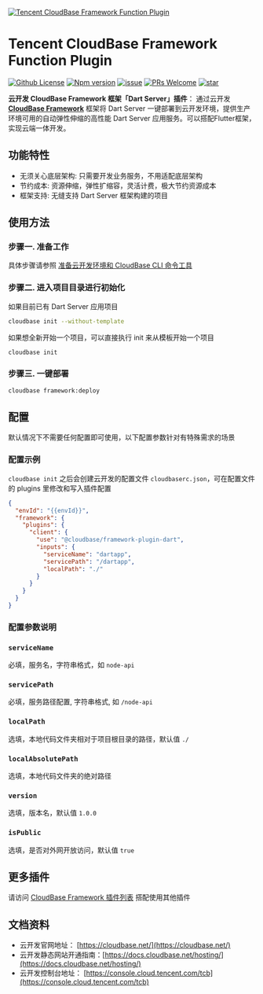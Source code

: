 <a href="https://github.com/TencentCloudBase/cloudbase-framework/tree/master/packages/framework-plugin-function">![Tencent CloudBase Framework Function Plugin](https://main.qcloudimg.com/raw/fabde81e6232f0eccf4914721ee2a55c.jpg)</a>

# Tencent CloudBase Framework Function Plugin

[![Github License](https://img.shields.io/github/license/TencentCloudBase/cloudbase-framework)](LICENSE)
[![Npm version](https://img.shields.io/npm/v/@cloudbase/framework-plugin-function)](https://www.npmjs.com/package/@cloudbase/framework-plugin-function)
[![issue](https://img.shields.io/github/issues/TencentCloudBase/cloudbase-framework)](https://github.com/TencentCloudBase/cloudbase-framework/issues)
[![PRs Welcome](https://img.shields.io/badge/PRs-welcome-brightgreen.svg)](https://github.com/TencentCloudBase/cloudbase-framework/pulls)
[![star](https://img.shields.io/github/stars/TencentCloudBase/cloudbase-framework?style=social)](https://github.com/TencentCloudBase/cloudbase-framework)

**云开发 CloudBase Framework 框架「Dart Server」插件**： 通过云开发 **[CloudBase Framework](https://github.com/TencentCloudBase/cloudbase-framework)** 框架将 Dart Server 一键部署到云开发环境，提供生产环境可用的自动弹性伸缩的高性能 Dart Server 应用服务。可以搭配Flutter框架，实现云端一体开发。

## 功能特性

- 无须关心底层架构: 只需要开发业务服务，不用适配底层架构
- 节约成本: 资源伸缩，弹性扩缩容，灵活计费，极大节约资源成本
- 框架支持: 无缝支持 Dart Server 框架构建的项目

## 使用方法

### 步骤一. 准备工作

具体步骤请参照 [准备云开发环境和 CloudBase CLI 命令工具](../../CLI_GUIDE.md)

### 步骤二. 进入项目目录进行初始化

如果目前已有 Dart Server 应用项目

```bash
cloudbase init --without-template
```

如果想全新开始一个项目，可以直接执行 init 来从模板开始一个项目

```bash
cloudbase init
```

### 步骤三. 一键部署

```bash
cloudbase framework:deploy
```

## 配置

默认情况下不需要任何配置即可使用，以下配置参数针对有特殊需求的场景

### 配置示例

`cloudbase init` 之后会创建云开发的配置文件 `cloudbaserc.json`，可在配置文件的 plugins 里修改和写入插件配置

```json
{
  "envId": "{{envId}}",
  "framework": {
    "plugins": {
      "client": {
        "use": "@cloudbase/framework-plugin-dart",
        "inputs": {
          "serviceName": "dartapp",
          "servicePath": "/dartapp",
          "localPath": "./"
        }
      }
    }
  }
}
```

### 配置参数说明

### `serviceName`

必填，服务名，字符串格式，如 `node-api`

### `servicePath`

必填，服务路径配置, 字符串格式, 如 `/node-api`

### `localPath`

选填，本地代码文件夹相对于项目根目录的路径，默认值 `./`

### `localAbsolutePath`

选填，本地代码文件夹的绝对路径

### `version`

选填，版本名，默认值 `1.0.0`

### `isPublic`

选填，是否对外网开放访问，默认值 `true`

## 更多插件

请访问 [CloudBase Framework 插件列表](https://github.com/TencentCloudBase/cloudbase-framework#%E7%9B%AE%E5%89%8D%E6%94%AF%E6%8C%81%E7%9A%84%E6%8F%92%E4%BB%B6%E5%88%97%E8%A1%A8) 搭配使用其他插件

## 文档资料

- 云开发官网地址： [https://cloudbase.net/](https://cloudbase.net/)
- 云开发静态网站开通指南：[https://docs.cloudbase.net/hosting/](https://docs.cloudbase.net/hosting/)
- 云开发控制台地址： [https://console.cloud.tencent.com/tcb](https://console.cloud.tencent.com/tcb)
